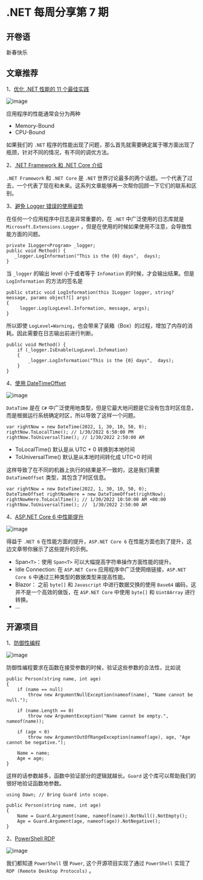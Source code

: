 # .NET 每周分享第 7 期

## 开卷语

新春快乐

## 文章推荐

1、[优化 .NET 性能的 11 个最佳实践](https://michaelscodingspot.com/cpu-bound-memory-bound/)

![image](https://github.com/DotNETWeekly-io/DotNetWeekly/assets/11272110/fdcd3105-49f1-4cc7-bd83-c99d6de0688c)

应用程序的性能通常会分为两种

- Memory-Bound
- CPU-Bound

如果我们的 `.NET` 程序的性能出现了问题，那么首先就需要确定属于哪方面出现了瓶颈，针对不同的情况，有不同的调优方法。

2、[.NET Framework 和 .NET Core 介绍](https://procodeguide.com/dotnet/getting-started-net-core-framework/)


`.NET Framework` 和 `.NET Core` 是 `.NET` 世界讨论最多的两个话题。一个代表了过去，一个代表了现在和未来。这系列文章能够再一次帮你回顾一下它们的联系和区别。

3、[避免 Logger 错误的使用姿势](https://www.youtube.com/watch?v=bnVfrd3lRv8&ab_channel=NickChapsas)

在任何一个应用程序中日志是非常重要的，在 `.NET` 中广泛使用的日志库就是 `Microsoft.Extensions.Logger` ，但是在使用的时候如果使用不注意，会导致性能方面的问题。

```Csharp
private ILogger<Program> _logger;
public void Method() {
   _logger.LogInformation("This is the {0} days",  days);
}
```

当 `_logger` 的输出 level 小于或者等于 `Infomation` 的时候，才会输出结果。但是 `LogInformation` 的方法的签名是

```Csharp
public static void LogInformation(this ILogger logger, string? message, params object?[] args)
{
     logger.Log(LogLevel.Information, message, args);
}
```

所以即使 `LogLevel=Warning`，也会带来了装箱（Box）的过程，增加了内存的消耗。因此需要在日志输出前进行判断。

```Csharp
public void Method() {
    if (_logger.IsEnable(LogLevel.Infomation)
    {
        _logger.LogInformation("This is the {0} days",  days);
    }
}
```

4、[使用 DateTimeOffset](https://ardalis.com/why-use-datetimeoffset/?utm_sq=gyiamfvfod)

![image](https://github.com/DotNETWeekly-io/DotNetWeekly/assets/11272110/efa0df4b-ddbe-495b-8ddb-9410b43643dd)

`DataTime` 是在 `C#` 中广泛使用地类型，但是它最大地问题是它没有包含时区信息，而是根据运行系统确定时区，所以导致了这样一个问题。

```Csharp
var rightNow = new DateTime(2022, 1, 30, 10, 50, 0);
rightNow.ToLocalTime(); // 1/30/2022 6:50:00 PM
rightNow.ToUniversalTime(); // 1/30/2022 2:50:00 AM
```

- ToLocalTime() 默认是从 UTC + 0 转换到本地时间
- ToUniversalTime() 默认是从本地时间转化成 UTC+0 时间

这样导致了在不同的机器上执行的结果是不一致的，这是我们需要 `DataTimeOffset` 类型，其包含了时区信息。

```Csharp
var rightNow = new DateTime(2022, 1, 30, 10, 50, 0);
DateTimeOffset rightNowHere = new DateTimeOffset(rightNow);
rightNowHere.ToLocalTime(); // 1/30/2022 10:50:00 AM +08:00
rightNow.ToUniversalTime(); //  1/30/2022 2:50:00 AM
```

4、[ASP.NET Core 6 中性能提升](https://devblogs.microsoft.com/dotnet/performance-improvements-in-aspnet-core-6/)

![image](https://github.com/DotNETWeekly-io/DotNetWeekly/assets/11272110/c477855f-401e-4cc4-b4e7-d951f362c8db)

得益于 `.NET 6` 在性能方面的提升，`ASP.NET Core 6` 在性能方面也到了提升，这边文章带你展示了这些提升的示例。

- Span`<T>`：使用 `Span<T>` 可以大幅提高字符串操作方面性能的提升。
- Idle Connection: 在 `ASP.NET Core` 应用程序中广泛使网络链接，`ASP.NET Core 6` 中通过三种类型的数据类型来提高性能。
- Blazor： 之前 `byte[]` 和 `Javascript` 中进行数据交换的使用 `Base64` 编码，这并不是一个高效的做饭，在 `ASP.NET Core` 中使用 `byte[]` 和 `Uint8Array` 进行转换。
- ...

## 开源项目

1、[防御性编程](https://github.com/safakgur/guard)

![image](https://github.com/DotNETWeekly-io/DotNetWeekly/assets/11272110/35b884ad-ccab-47e8-804e-902628b46f78)

防御性编程要求在函数在接受参数的时候，验证这些参数的合法性，比如说

```Csharp
public Person(string name, int age)
{
    if (name == null)
        throw new ArgumentNullException(nameof(name), "Name cannot be null.");

    if (name.Length == 0)
        throw new ArgumentException("Name cannot be empty.", nameof(name));

    if (age < 0)
        throw new ArgumentOutOfRangeException(nameof(age), age, "Age cannot be negative.");

    Name = name;
    Age = age;
}
```

这样的话参数越多，函数中验证部分的逻辑就越长。`Guard` 这个库可以帮助我们的很好地验证函数地参数。

```Csharp
using Dawn; // Bring Guard into scope.

public Person(string name, int age)
{
    Name = Guard.Argument(name, nameof(name)).NotNull().NotEmpty();
    Age = Guard.Argument(age, nameof(age)).NotNegative();
}
```

2、[PowerShell RDP](https://github.com/DarkCoderSc/PowerRemoteDesktop)

![image](https://github.com/DotNETWeekly-io/DotNetWeekly/assets/11272110/608d340e-c139-4ea4-b498-f70bf8277763)

我们都知道 `PowerShell` 很 `Power`, 这个开源项目实现了通过 `PowerShell` 实现了 `RDP (Remote Desktop Protocols)` 。
